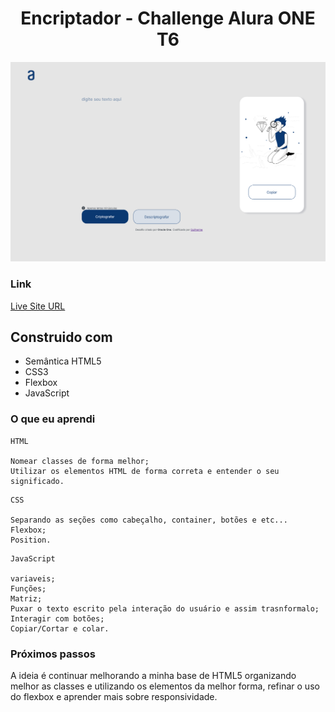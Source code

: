 <h1 align="center"> Encriptador - Challenge Alura ONE T6 </h1>
<img src="design/challenge-alura.png">

### Link
<p><a href="https://munizgdm.github.io/challenges-oracle-one/" target=""_blank>Live Site URL</a></p>

## Construido com

- Semântica HTML5
- CSS3
- Flexbox
- JavaScript

### O que eu aprendi

```
HTML

Nomear classes de forma melhor;
Utilizar os elementos HTML de forma correta e entender o seu significado.
```

```
CSS

Separando as seções como cabeçalho, container, botões e etc...
Flexbox;
Position.
```

```
JavaScript

variaveis;
Funções;
Matriz;
Puxar o texto escrito pela interação do usuário e assim trasnformalo;
Interagir com botões;
Copiar/Cortar e colar.
```
### Próximos passos

A ideia é continuar melhorando a minha base de HTML5 organizando melhor as classes e utilizando os elementos da melhor forma, refinar o uso do flexbox e aprender mais sobre responsividade. 

